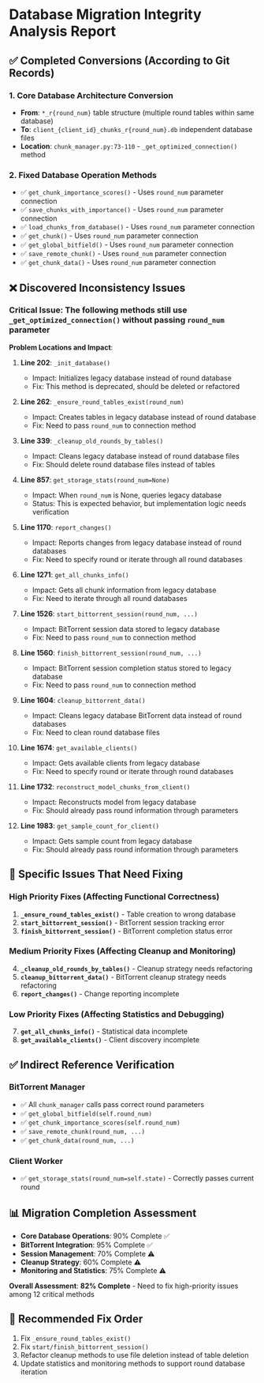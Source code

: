 # Database Migration Integrity Analysis Report

## ✅ Completed Conversions (According to Git Records)

### 1. Core Database Architecture Conversion
- **From**: `*_r{round_num}` table structure (multiple round tables within same database)
- **To**: `client_{client_id}_chunks_r{round_num}.db` independent database files
- **Location**: `chunk_manager.py:73-110` - `_get_optimized_connection()` method

### 2. Fixed Database Operation Methods
- ✅ `get_chunk_importance_scores()` - Uses `round_num` parameter connection
- ✅ `save_chunks_with_importance()` - Uses `round_num` parameter connection  
- ✅ `load_chunks_from_database()` - Uses `round_num` parameter connection
- ✅ `get_chunk()` - Uses `round_num` parameter connection
- ✅ `get_global_bitfield()` - Uses `round_num` parameter connection
- ✅ `save_remote_chunk()` - Uses `round_num` parameter connection
- ✅ `get_chunk_data()` - Uses `round_num` parameter connection

## ❌ Discovered Inconsistency Issues

### Critical Issue: The following methods still use `_get_optimized_connection()` without passing `round_num` parameter

**Problem Locations and Impact**:

1. **Line 202**: `_init_database()` 
   - Impact: Initializes legacy database instead of round database
   - Fix: This method is deprecated, should be deleted or refactored

2. **Line 262**: `_ensure_round_tables_exist(round_num)`
   - Impact: Creates tables in legacy database instead of round database
   - Fix: Need to pass `round_num` to connection method

3. **Line 339**: `_cleanup_old_rounds_by_tables()`
   - Impact: Cleans legacy database instead of round database files
   - Fix: Should delete round database files instead of tables

4. **Line 857**: `get_storage_stats(round_num=None)` 
   - Impact: When `round_num` is None, queries legacy database
   - Status: This is expected behavior, but implementation logic needs verification

5. **Line 1170**: `report_changes()`
   - Impact: Reports changes from legacy database instead of round databases
   - Fix: Need to specify round or iterate through all round databases

6. **Line 1271**: `get_all_chunks_info()`
   - Impact: Gets all chunk information from legacy database
   - Fix: Need to iterate through all round databases

7. **Line 1526**: `start_bittorrent_session(round_num, ...)`
   - Impact: BitTorrent session data stored to legacy database
   - Fix: Need to pass `round_num` to connection method

8. **Line 1560**: `finish_bittorrent_session(round_num, ...)`
   - Impact: BitTorrent session completion status stored to legacy database
   - Fix: Need to pass `round_num` to connection method

9. **Line 1604**: `cleanup_bittorrent_data()`
   - Impact: Cleans legacy database BitTorrent data instead of round databases
   - Fix: Need to clean round database files

10. **Line 1674**: `get_available_clients()`
    - Impact: Gets available clients from legacy database
    - Fix: Need to specify round or iterate through round databases

11. **Line 1732**: `reconstruct_model_chunks_from_client()`
    - Impact: Reconstructs model from legacy database
    - Fix: Should already pass round information through parameters

12. **Line 1983**: `get_sample_count_for_client()`
    - Impact: Gets sample count from legacy database
    - Fix: Should already pass round information through parameters

## 🔧 Specific Issues That Need Fixing

### High Priority Fixes (Affecting Functional Correctness)

1. **`_ensure_round_tables_exist()`** - Table creation to wrong database
2. **`start_bittorrent_session()`** - BitTorrent session tracking error
3. **`finish_bittorrent_session()`** - BitTorrent completion status error

### Medium Priority Fixes (Affecting Cleanup and Monitoring)

4. **`_cleanup_old_rounds_by_tables()`** - Cleanup strategy needs refactoring
5. **`cleanup_bittorrent_data()`** - BitTorrent cleanup strategy needs refactoring
6. **`report_changes()`** - Change reporting incomplete

### Low Priority Fixes (Affecting Statistics and Debugging)

7. **`get_all_chunks_info()`** - Statistical data incomplete
8. **`get_available_clients()`** - Client discovery incomplete

## ✅ Indirect Reference Verification

### BitTorrent Manager
- ✅ All `chunk_manager` calls pass correct round parameters
- ✅ `get_global_bitfield(self.round_num)`
- ✅ `get_chunk_importance_scores(self.round_num)`
- ✅ `save_remote_chunk(round_num, ...)`
- ✅ `get_chunk_data(round_num, ...)`

### Client Worker
- ✅ `get_storage_stats(round_num=self.state)` - Correctly passes current round

## 📊 Migration Completion Assessment

- **Core Database Operations**: 90% Complete ✅
- **BitTorrent Integration**: 95% Complete ✅  
- **Session Management**: 70% Complete ⚠️
- **Cleanup Strategy**: 60% Complete ⚠️
- **Monitoring and Statistics**: 75% Complete ⚠️

**Overall Assessment**: **82% Complete** - Need to fix high-priority issues among 12 critical methods

## 🎯 Recommended Fix Order

1. Fix `_ensure_round_tables_exist()` 
2. Fix `start/finish_bittorrent_session()`
3. Refactor cleanup methods to use file deletion instead of table deletion
4. Update statistics and monitoring methods to support round database iteration